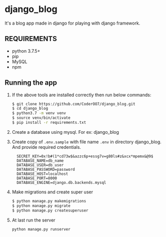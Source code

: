 # django_blog

It's a blog app made in django for playing with django framework.

## REQUIREMENTS
* python 3.7.5+
* pip
* MySQL
* npm 

## Running the app

1. If the above tools are installed correctly then run below commands:
    ```bash
    $ git clone https://github.com/CoderOO7/django_blog.git
    $ cd django_blog
    $ python3.7 -m venv venv
    $ source venv/bin/activate
    $ pip install -r requirements.txt
     ```
2. Create a database using mysql. For ex: django_blog

3. Create copy of `.env.sample` with file name `.env` in directory django_blog. And provide required credentials.
    ```
      SECRET_KEY=0x!b#(1*cd73w$&azzc6p+essg7v=g80ls#z&xcx*mpemx&@9$
      DATABASE_NAME=db_name
      DATABASE_USER=db_user
      DATABASE_PASSWORD=password
      DATABASE_HOST=localhost
      DATABASE_PORT=8000
      DATABASE_ENGINE=django.db.backends.mysql
     ```
4. Make migrations and create super user
    ```bash
    $ python manage.py makemigrations
    $ python manage.py migrate
    $ python manage.py createsuperuser
    ```
   
5. At last run the server
   ```
   python manage.py runserver
   ```